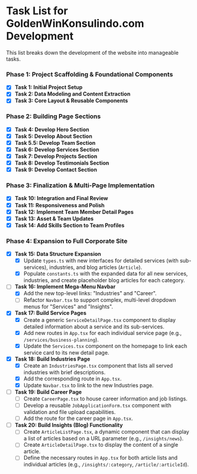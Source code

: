 # Task List for GoldenWinKonsulindo.com Development

This list breaks down the development of the website into manageable tasks.

### Phase 1: Project Scaffolding & Foundational Components

- [x] **Task 1: Initial Project Setup**
- [x] **Task 2: Data Modeling and Content Extraction**
- [x] **Task 3: Core Layout & Reusable Components**

### Phase 2: Building Page Sections

- [x] **Task 4: Develop Hero Section**
- [x] **Task 5: Develop About Section**
- [x] **Task 5.5: Develop Team Section**
- [x] **Task 6: Develop Services Section**
- [x] **Task 7: Develop Projects Section**
- [x] **Task 8: Develop Testimonials Section**
- [x] **Task 9: Develop Contact Section**

### Phase 3: Finalization & Multi-Page Implementation

- [x] **Task 10: Integration and Final Review**
- [x] **Task 11: Responsiveness and Polish**
- [x] **Task 12: Implement Team Member Detail Pages**
- [x] **Task 13: Asset & Team Updates**
- [x] **Task 14: Add Skills Section to Team Profiles**

### Phase 4: Expansion to Full Corporate Site

- [x] **Task 15: Data Structure Expansion**
  - [x] Update `types.ts` with new interfaces for detailed services (with sub-services), industries, and blog articles (`Article`).
  - [x] Populate `constants.ts` with the expanded data for all new services, industries, and create placeholder blog articles for each category.

- [ ] **Task 16: Implement Mega-Menu Navbar**
  - [x] Add the new top-level links: "Industries" and "Career".
  - [ ] Refactor `Navbar.tsx` to support complex, multi-level dropdown menus for "Services" and "Insights".

- [x] **Task 17: Build Service Pages**
  - [x] Create a generic `ServiceDetailPage.tsx` component to display detailed information about a service and its sub-services.
  - [x] Add new routes in `App.tsx` for each individual service page (e.g., `/services/business-planning`).
  - [x] Update the `Services.tsx` component on the homepage to link each service card to its new detail page.

- [x] **Task 18: Build Industries Page**
  - [x] Create an `IndustriesPage.tsx` component that lists all served industries with brief descriptions.
  - [x] Add the corresponding route in `App.tsx`.
  - [x] Update `Navbar.tsx` to link to the new Industries page.

- [ ] **Task 19: Build Career Page**
  - [ ] Create `CareerPage.tsx` to house career information and job listings.
  - [ ] Develop a reusable `JobApplicationForm.tsx` component with validation and file upload capabilities.
  - [ ] Add the route for the career page in `App.tsx`.

- [ ] **Task 20: Build Insights (Blog) Functionality**
  - [ ] Create `ArticleListPage.tsx`, a dynamic component that can display a list of articles based on a URL parameter (e.g., `/insights/news`).
  - [ ] Create `ArticleDetailPage.tsx` to display the content of a single article.
  - [ ] Define the necessary routes in `App.tsx` for both article lists and individual articles (e.g., `/insights/:category`, `/article/:articleId`).